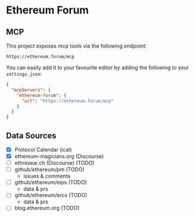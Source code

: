 # Ethereum Forum

## MCP

This project exposes mcp tools via the following endpoint:

```url
https://ethereum.forum/mcp
```

You can easily add it to your favourite editor by adding the following to your `settings.json`:

```json
{
  "mcpServers": {
    "ethereum-forum": {
      "url": "https://ethereum.forum/mcp"
    }
  }
}
```

## Data Sources

- [x] Protocol Calendar (ical)
- [x] ethereum-magicians.org (Discourse)
- [ ] ethresear.ch (Discourse) (TODO)
- [ ] github/ethereum/pm (TODO)
  - issues & comments
- [ ] github/ethereum/eips (TODO)
  - data & prs
- [ ] github/ethereum/ercs (TODO)
  - data & prs
- [ ] blog.ethereum.org (TODO)
